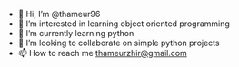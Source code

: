 - 👋 Hi, I’m @thameur96
- 👀 I’m interested in learning object oriented programming 
- 🌱 I’m currently learning python
- 💞️ I’m looking to collaborate on simple python projects 
- 📫 How to reach me thameurzhir@gmail.com 

<!---
thameur96/thameur96 is a ✨ special ✨ repository because its `README.md` (this file) appears on your GitHub profile.
You can click the Preview link to take a look at your changes.
--->
